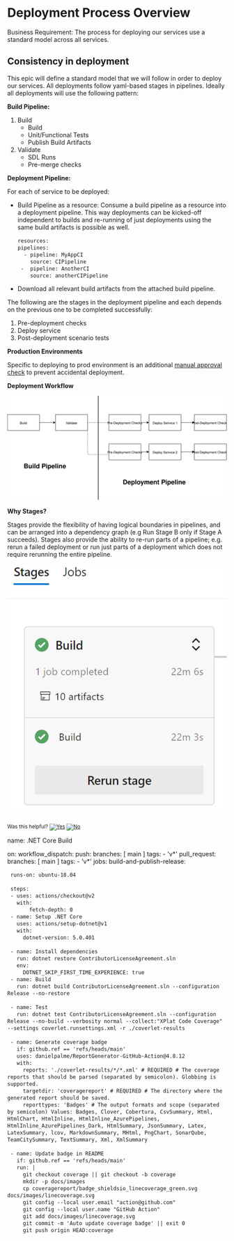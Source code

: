 # Deployment Process Overview

Business Requirement: The process for deploying our services use a standard model across all services.

## Consistency in deployment

This epic will define a standard model that we will follow in order to deploy our services. All deployments follow yaml-based stages in pipelines. Ideally all deployments will use the following pattern: 

**Build Pipeline:**

1. Build
    - Build
    - Unit/Functional Tests
    - Publish Build Artifacts
2. Validate
    - SDL Runs
    - Pre-merge checks

**Deployment Pipeline:**

For each of service to be deployed:
- Build Pipeline as a resource:
  Consume a build pipeline as a resource into a deployment pipeline. This way deployments can be kicked-off independent to builds and re-running of just deployments using the same build artifacts is possible as well.
  ```
  resources:
  pipelines:
    - pipeline: MyAppCI
      source: CIPipeline
   -  pipeline: AnotherCI
      source: anotherCIPipeline
   ```
- Download all relevant build artifacts from the attached build pipeline.

The following are the stages in the deployment pipeline and each depends on the previous one to be completed successfully:
1. Pre-deployment checks
2. Deploy service
3. Post-deployment scenario tests

**Production Environments**

Specific to deploying to prod environment is an additional [manual approval check](https://docs.microsoft.com/en-us/azure/devops/pipelines/process/approvals?view=azure-devops#approvals) to prevent accidental deployment. 

**Deployment Workflow**

![Deployment Process](Images/Deployment_Workflow.svg)

**Why Stages?**

Stages provide the flexibility of having logical boundaries in pipelines, and can be arranged into a dependency graph (e.g Run Stage B only if Stage A succeeds). Stages also provide the ability to re-run parts of a pipeline; e.g. rerun a failed deployment or run just parts of a deployment which does not require rerunning the entire pipeline. 

![Stages](Images/Stages.PNG)


<!-- Begin Generated Content: Doc Feedback -->
<sub>Was this helpful? [![Yes](https://helix.dot.net/f/ip/5?p=Documentation%5CValidation%5CDeploymentProcess.md)](https://helix.dot.net/f/p/5?p=Documentation%5CValidation%5CDeploymentProcess.md) [![No](https://helix.dot.net/f/in)](https://helix.dot.net/f/n/5?p=Documentation%5CValidation%5CDeploymentProcess.md)</sub>
<!-- End Generated Content-->
name: .NET Core Build 
  
 on: 
   workflow_dispatch: 
   push: 
     branches: [ main ] 
     tags: 
       - 'v*' 
   pull_request: 
     branches: [ main ] 
     tags: 
       - 'v*' 
 jobs: 
   build-and-publish-release: 
  
     runs-on: ubuntu-18.04 
  
     steps: 
     - uses: actions/checkout@v2 
       with: 
           fetch-depth: 0 
     - name: Setup .NET Core 
       uses: actions/setup-dotnet@v1 
       with: 
         dotnet-version: 5.0.401 
  
     - name: Install dependencies 
       run: dotnet restore ContributorLicenseAgreement.sln 
       env: 
         DOTNET_SKIP_FIRST_TIME_EXPERIENCE: true 
     - name: Build 
       run: dotnet build ContributorLicenseAgreement.sln --configuration Release --no-restore 
  
     - name: Test 
       run: dotnet test ContributorLicenseAgreement.sln --configuration Release --no-build --verbosity normal --collect:"XPlat Code Coverage" --settings coverlet.runsettings.xml -r ./coverlet-results 
  
     - name: Generate coverage badge 
       if: github.ref == 'refs/heads/main' 
       uses: danielpalme/ReportGenerator-GitHub-Action@4.8.12 
       with: 
         reports: './coverlet-results/*/*.xml' # REQUIRED # The coverage reports that should be parsed (separated by semicolon). Globbing is supported. 
         targetdir: 'coveragereport' # REQUIRED # The directory where the generated report should be saved. 
         reporttypes: 'Badges' # The output formats and scope (separated by semicolon) Values: Badges, Clover, Cobertura, CsvSummary, Html, HtmlChart, HtmlInline, HtmlInline_AzurePipelines, HtmlInline_AzurePipelines_Dark, HtmlSummary, JsonSummary, Latex, LatexSummary, lcov, MarkdownSummary, MHtml, PngChart, SonarQube, TeamCitySummary, TextSummary, Xml, XmlSummary 
  
     - name: Update badge in README 
       if: github.ref == 'refs/heads/main' 
       run: | 
         git checkout coverage || git checkout -b coverage 
         mkdir -p docs/images 
         cp coveragereport/badge_shieldsio_linecoverage_green.svg docs/images/linecoverage.svg 
         git config --local user.email "action@github.com" 
         git config --local user.name "GitHub Action" 
         git add docs/images/linecoverage.svg 
         git commit -m 'Auto update coverage badge' || exit 0 
         git push origin HEAD:coverage
